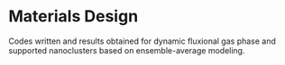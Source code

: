 # Materials Design

Codes written and results obtained for dynamic fluxional gas phase and supported nanoclusters based on ensemble-average modeling.

